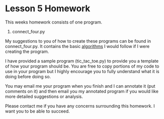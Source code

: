 # Lesson 5 Homework

This weeks homework consists of one program.

1. connect_four.py

My suggestions to you of how to create these programs can be found in
connect_four.py. It contains the basic
[algorithms](http://whatis.techtarget.com/definition/algorithm) I would follow
if I were creating the program.

I have provided a sample program (tic_tac_toe.py) to provide you a template of how
your program should be. You are free to copy portions of my code to use in your
program but I highly encourage you to fully understand what it is doing before
doing so.

You may email me your program when you finish and I can annotate it (put
comments on it) and then email you my annotated program if you would like more
detailed suggestions or analysis. 

Please contact me if you have any concerns surrounding this homework. I want you
to be able to succeed.

